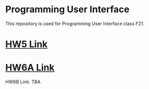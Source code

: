 # Programming User Interface

This repository is used for Programming User Interface class F21.

# [HW5 Link](https://evelynli06.github.io/HW5/index)

# [HW6A Link](https://evelynli06.github.io/HW6A/index)

HW6B Link: TBA
